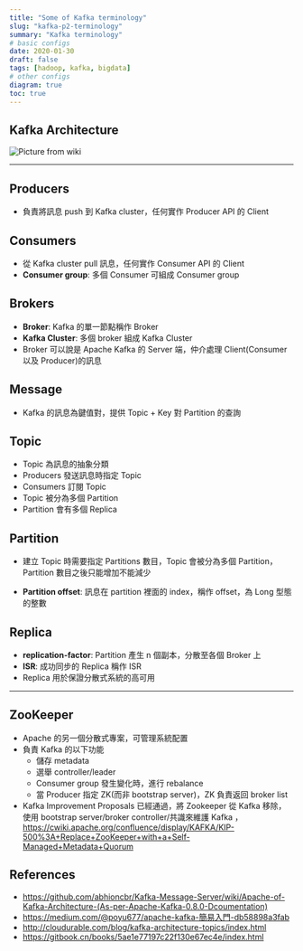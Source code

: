 ```yaml
---
title: "Some of Kafka terminology"
slug: "kafka-p2-terminology"
summary: "Kafka terminology"
# basic configs
date: 2020-01-30
draft: false
tags: [hadoop, kafka, bigdata]
# other configs
diagram: true
toc: true
---
```


## Kafka Architecture

![Picture from wiki](https://upload.wikimedia.org/wikipedia/commons/thumb/6/64/Overview_of_Apache_Kafka.svg/1920px-Overview_of_Apache_Kafka.svg.png)

---

## Producers

- 負責將訊息 push 到 Kafka cluster，任何實作 Producer API 的 Client

## Consumers

- 從 Kafka cluster pull 訊息，任何實作 Consumer API 的 Client
- **Consumer group**: 多個 Consumer 可組成 Consumer group

## Brokers

- **Broker**: Kafka 的單一節點稱作 Broker
- **Kafka Cluster**: 多個 broker 組成 Kafka Cluster
- Broker 可以說是 Apache Kafka 的 Server 端，仲介處理 Client(Consumer 以及 Producer)的訊息

## Message

- Kafka 的訊息為鍵值對，提供 Topic + Key 對 Partition 的查詢

## Topic

- Topic 為訊息的抽象分類
- Producers 發送訊息時指定 Topic
- Consumers 訂閱 Topic
- Topic 被分為多個 Partition
- Partition 會有多個 Replica

## Partition

- 建立 Topic 時需要指定 Partitions 數目，Topic 會被分為多個 Partition，Partition 數目之後只能增加不能減少

- **Partition offset**: 訊息在 partition 裡面的 index，稱作 offset，為 Long 型態的整數

## Replica

- **replication-factor**: Partition 產生 n 個副本，分散至各個 Broker 上
- **ISR**: 成功同步的 Replica 稱作 ISR
- Replica 用於保證分散式系統的高可用

---

## ZooKeeper

- Apache 的另一個分散式專案，可管理系統配置
- 負責 Kafka 的以下功能
  - 儲存 metadata
  - 選舉 controller/leader
  - Consumer group 發生變化時，進行 rebalance
  - 當 Producer 指定 ZK(而非 bootstrap server)，ZK 負責返回 broker list
- Kafka Improvement Proposals 已經通過，將 Zookeeper 從 Kafka 移除，使用 bootstrap server/broker controller/共識來維護 Kafka ，<https://cwiki.apache.org/confluence/display/KAFKA/KIP-500%3A+Replace+ZooKeeper+with+a+Self-Managed+Metadata+Quorum>

## References

- <https://github.com/abhioncbr/Kafka-Message-Server/wiki/Apache-of-Kafka-Architecture-(As-per-Apache-Kafka-0.8.0-Dcoumentation)>
- <https://medium.com/@poyu677/apache-kafka-簡易入門-db58898a3fab>
- <http://cloudurable.com/blog/kafka-architecture-topics/index.html>
- <https://gitbook.cn/books/5ae1e77197c22f130e67ec4e/index.html>
